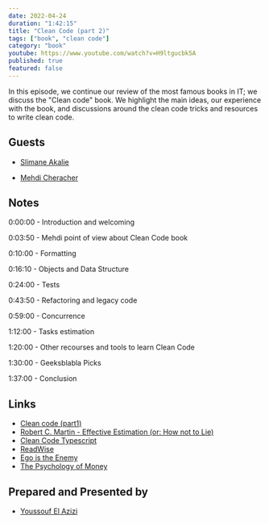 ```yaml
---
date: 2022-04-24
duration: "1:42:15"
title: "Clean Code (part 2)"
tags: ["book", "clean code"]
category: "book"
youtube: https://www.youtube.com/watch?v=H9ltgucbk5A
published: true
featured: false
---
```


In this episode, we continue our review of the most famous books in IT; we discuss the "Clean code" book. We highlight the main ideas, our experience with the book, and discussions around the clean code tricks and resources to write clean code.

## Guests

- [Slimane Akalie](https://www.linkedin.com/in/slimaneakalie/)

- [Mehdi Cheracher](https://twitter.com/Mehdi_Cheracher)

## Notes

0:00:00 - Introduction and welcoming

0:03:50 - Mehdi point of view about Clean Code book

0:10:00 - Formatting

0:16:10 - Objects and Data Structure

0:24:00 - Tests

0:43:50 - Refactoring and legacy code

0:59:00 - Concurrence

1:12:00 - Tasks estimation

1:20:00 - Other recourses and tools to learn Clean Code

1:30:00 - Geeksblabla Picks

1:37:00 - Conclusion

## Links

- [Clean code (part1)](https://geeksblabla.community/blablas/clean-code)
- [Robert C. Martin - Effective Estimation (or: How not to Lie)](https://www.youtube.com/watch?v=eisuQefYw_o)
- [Clean Code Typescript](https://github.com/labs42io/clean-code-typescript)
- [ReadWise](https://readwise.io/)
- [Ego is the Enemy](https://www.amazon.com/Ego-Enemy-Ryan-Holiday/dp/1591847818)
- [The Psychology of Money](https://www.amazon.com/Psychology-Money-Timeless-lessons-happiness/dp/0857197681)

## Prepared and Presented by

- [Youssouf El Azizi](https://elazizi.com)
